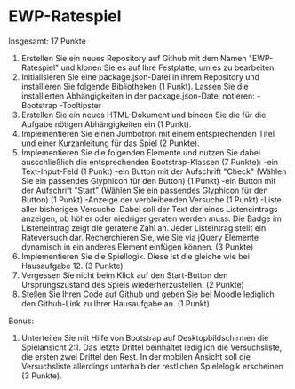 # EWP-Ratespiel

Insgesamt: 17 Punkte

1. Erstellen Sie ein neues Repository auf Github mit dem Namen "EWP-Ratespiel" und klonen Sie es auf Ihre Festplatte, um es zu bearbeiten.
2. Initialisieren Sie eine package.json-Datei in ihrem Repository und installieren Sie folgende Bibliotheken (1 Punkt). Lassen Sie die installierten Abhängigkeiten in der package.json-Datei notieren:
-Bootstrap
-Tooltipster
3. Erstellen Sie ein neues HTML-Dokument und binden Sie die für die Aufgabe nötigen Abhängigkeiten ein (1 Punkt).
4. Implementieren Sie einen Jumbotron mit einem entsprechenden Titel und einer Kurzanleitung für das Spiel (2 Punkte).
5. Implementieren Sie die folgenden Elemente und nutzen Sie dabei ausschließlich die entsprechenden Bootstrap-Klassen (7 Punkte):
-ein Text-Input-Feld (1 Punkt)
-ein Button mit der Aufschrift "Check" (Wählen Sie ein passendes Glyphicon für den Button) (1 Punkt)
-ein Button mit der Aufschrift "Start" (Wählen Sie ein passendes Glyphicon für den Button) (1 Punkt)
-Anzeige der verbleibenden Versuche (1 Punkt)
-Liste aller bisherigen Versuche. Dabei soll der Text der eines Listeneintrags anzeigen, ob höher oder niedriger geraten werden muss. Die Badge im Listeneintrag zeigt die geratene Zahl an. Jeder Listeintrag stellt ein Rateversuch dar. Recherchieren Sie, wie Sie via jQuery Elemente dynamisch in ein anderes Element einfügen können. (3 Punkte)
6. Implementieren Sie die Spiellogik. Diese ist die gleiche wie bei Hausaufgabe 12. (3 Punkte)
7. Vergessen Sie nicht beim Klick auf den Start-Button den Ursprungszustand des Spiels wiederherzustellen. (2 Punkte)
8. Stellen Sie Ihren Code auf Github und geben Sie bei Moodle lediglich den Github-Link zu Ihrer Hausaufgabe an. (1 Punkt)

Bonus:

1. Unterteilen Sie mit Hilfe von Bootstrap auf Desktopbildschirmen die Spielansicht 2:1. Das letzte Drittel beinhaltet lediglich die Versuchsliste, die ersten zwei Drittel den Rest. In der mobilen Ansicht soll die Versuchsliste allerdings unterhalb der restlichen Spielelogik erscheinen (3 Punkte).